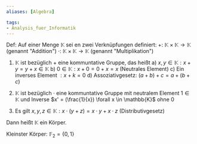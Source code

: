 ```yaml
---
aliases: [Algebra]

tags:
- Analysis_fuer_Informatik
---
```


Def: Auf einer Menge $\mathbb{K}$ sei en zwei Verknüpfungen definiert:
+: $\mathbb{K} \times \mathbb{K} \rightarrow \mathbb{K}$ (genannt "Addition")
$\cdot :$ $\mathbb{K} \times \mathbb{K} \rightarrow \mathbb{K}$ (genannt "Multiplikation")

1) $\mathbb{K}$ ist bezüglich  + eine kommuntative Gruppe, das heißt
a) $x,y \in \mathbb{K} : x+y = y + x \in \mathbb{K}$ 
b) $0 \in \mathbb{K} : x + 0 = 0 + x =x$ (Neutrales Element)
c) Ein inverses Element $: x + k = 0$ 
d) Assoziativgesetz: $(a+b)+c = a + (b+c)$ 

2) $\mathbb{K}$ ist bezüglich $\cdot$ eine kommuntative Gruppe mit neutralem Element $1 \in \mathbb{K}$  und Inverse $x' = (\frac{1}{x}) \forall x \in \mathbb{K}$ ohne 0  

3) Es gilt  $x,y,z \in \mathbb{K} : x \cdot (y + z) = x \cdot y + x \cdot z$ (Distributivgesetz)

Dann heißt $\mathbb{K}$ ein Körper.

Kleinster Körper: $\mathbb{F}_{2} = \{ 0,1 \}$ 
